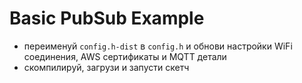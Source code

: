 # Basic PubSub Example

* переименуй `config.h-dist` в `config.h` и обнови настройки WiFi соединения, 
  AWS сертификаты и MQTT детали
* скомпилируй, загрузи и запусти скетч
